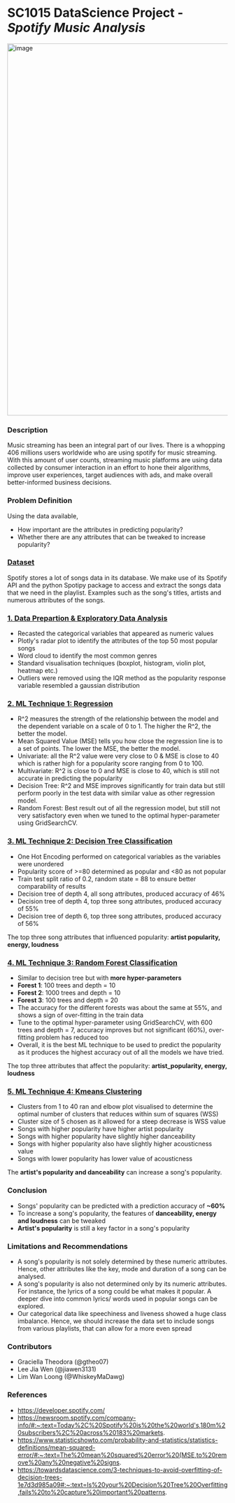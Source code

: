 # SC1015 DataScience Project - _Spotify Music Analysis_

<img width="850" alt="image" src="https://user-images.githubusercontent.com/90097030/164615136-60684cdc-bec6-428e-bd1c-d0afde7ac777.png">

### Description  
Music streaming has been an integral part of our lives. There is a whopping 406 millions users worldwide who are using spotify for music streaming. With this amount of user counts, streaming music platforms are using data collected by consumer interaction in an effort to hone their algorithms, improve user experiences, target audiences with ads, and make overall better-informed business decisions. 

### Problem Definition  
Using the data available,  
- How important are the attributes in predicting popularity?  
- Whether there are any attributes that can be tweaked to increase popularity?  

### [Dataset](dataset/SpotifyAPI.ipynb)  
Spotify stores a lot of songs data in its database. We make use of its Spotify API and the python Spotipy package to access and extract the songs data that we need in the playlist. Examples such as the song's titles, artists and numerous attributes of the songs.

### [1. Data Prepartion & Exploratory Data Analysis](https://github.com/WhiskeyMaDawg/SC1015_DataScience_Project/blob/main/Data_Preparation_%26_Exploratory_Data_Analysis.ipynb)
- Recasted the categorical variables that appeared as numeric values
- Plotly's radar plot to identify the attributes of the top 50 most popular songs
- Word cloud to identify the most common genres
- Standard visualisation techniques (boxplot, histogram, violin plot, heatmap etc.)
- Outliers were removed using the IQR method as the popularity response variable resembled a gaussian distribution


### [2. ML Technique 1: Regression](Regression_Model.ipynb)  
- R^2 measures the strength of the relationship between the model and the dependent variable on a scale of 0 to 1. The higher the R^2, the better the model.
- Mean Squared Value (MSE) tells you how close the regression line is to a set of points. The lower the MSE, the better the model.
- Univariate:  all the R^2 value were very close to 0 & MSE is close to 40 which is rather high for a popularity score ranging from 0 to 100.
- Multivariate: R^2 is close to 0 and MSE is close to 40, which is still not accurate in predicting the popularity
- Decision Tree: R^2 and MSE improves significantly for train data but still perform poorly in the test data with similar value as other regression model.
- Random Forest: Best result out of all the regression model, but still not very satisfactory even when we tuned to the optimal hyper-parameter using GridSearchCV.

### [3. ML Technique 2: Decision Tree Classification](Decision_Tree_Classification.ipynb)  
- One Hot Encoding performed on categorical variables as the variables were unordered
- Popularity score of >=80 determined as popular and <80 as not popular
- Train test split ratio of 0.2, random state = 88 to ensure better comparability of results
- Decision tree of depth 4, all song attributes, produced accuracy of 46%
- Decision tree of depth 4, top three song attributes, produced accuracy of 55%
- Decision tree of depth 6, top three song attributes, produced accuracy of 56%

The top three song attributes that influenced popularity: **artist popularity, energy, loudness**

### [4. ML Technique 3: Random Forest Classification](Random_Forest_Classification.ipynb) 
-	Similar to decision tree but with **more hyper-parameters**
-	**Forest 1**: 100 trees and depth = 10
-	**Forest 2**: 1000 trees and depth = 10
-	**Forest 3**: 100 trees and depth = 20
-	The accuracy for the different forests was about the same at 55%, and shows a sign of over-fitting in the train data
-	Tune to the optimal hyper-parameter using GridSearchCV, with 600 trees and depth = 7, accuracy improves but not significant (60%), over-fitting problem has reduced too
-	Overall, it is the best ML technique to be used to predict the popularity as it produces the highest accuracy out of all the models we have tried.  

The top three attributes that affect the popularity: **artist_popularity, energy, loudness**

### [5. ML Technique 4: Kmeans Clustering](KMeans_Clustering.ipynb)
- Clusters from 1 to 40 ran and elbow plot visualised to determine the optimal number of clusters that reduces within sum of squares (WSS)
- Cluster size of 5 chosen as it allowed for a steep decrease is WSS value
- Songs with higher popularity have higher artist popularity
- Songs with higher popularity have slightly higher danceability
- Songs with higher popularity also have slightly higher acousticness value
- Songs with lower popularity has lower value of acousticness

The **artist's popularity and danceability** can increase a song's popularity.

### Conclusion
- Songs' popularity can be predicted with a prediction accuracy of **~60%**
- To increase a song's popularity, the features of **danceability, energy and loudness** can be tweaked
- **Artist's popularity** is still a key factor in a song's popularity

### Limitations and Recommendations 
- A song's popularity is not solely determined by these numeric attributes. Hence, other attributes like the key, mode and duration of a song can be analysed.
- A song's popularity is also not determined only by its numeric attributes. For instance, the lyrics of a song could be what makes it popular. A deeper dive into common lyrics/ words used in popular songs can be explored.
- Our categorical data like speechiness and liveness showed a huge class imbalance. Hence, we should increase the data set to include songs from various playlists, that can allow for a more even spread

### Contributors  
- Graciella Theodora (@gtheo07)  
- Lee Jia Wen (@jiawen3131)
- Lim Wan Loong (@WhiskeyMaDawg)  

### References  
- https://developer.spotify.com/
- https://newsroom.spotify.com/company-info/#:~:text=Today%2C%20Spotify%20is%20the%20world's,180m%20subscribers%2C%20across%20183%20markets.
- https://www.statisticshowto.com/probability-and-statistics/statistics-definitions/mean-squared-error/#:~:text=The%20mean%20squared%20error%20(MSE,to%20remove%20any%20negative%20signs.
- https://towardsdatascience.com/3-techniques-to-avoid-overfitting-of-decision-trees-1e7d3d985a09#:~:text=Is%20your%20Decision%20Tree%20Overfitting,fails%20to%20capture%20important%20patterns.
